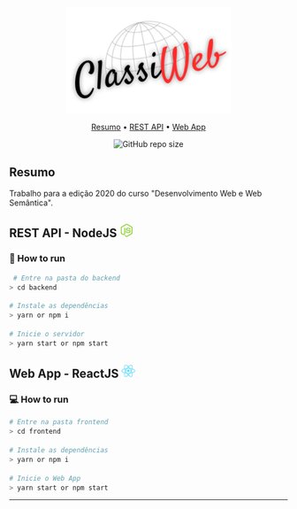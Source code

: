 <p align="center"> 
  <img src="/.github/assets/ClassiWeb.svg" alt="ClassiWeb" width="300"/>
</p>

<p align="center">
  <a href="#abstract">Resumo</a>
  • <a href="#rest-api---nodejs-">REST API</a>
  • <a href="#web-app---reactjs-">Web App</a>
</p>


<p align="center">
  <img src="https://img.shields.io/github/repo-size/dwws-ufes/2020-ClassiWeb?color=E65252" alt="GitHub repo size"/>
</p>



## Resumo

Trabalho para a edição 2020 do curso "Desenvolvimento Web e Web Semântica".



<h2>REST API - NodeJS <img src="/.github/assets/nodejs.webp" alt="Node Logo" width="25"/></h2>


  
### 🔌 How to run
 
```bash
 # Entre na pasta do backend
> cd backend

# Instale as dependências
> yarn or npm i

# Inicie o servidor
> yarn start or npm start
```




<h2>Web App - ReactJS <img src="/.github/assets/react.webp" alt="React Logo" width="25"/></h2>



### 💻 How to run
```bash
# Entre na pasta frontend
> cd frontend

# Instale as dependências
> yarn or npm i

# Inicie o Web App
> yarn start or npm start
```


---
